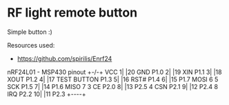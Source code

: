 # RF light remote button
Simple button :)

Resources used:
  - https://github.com/spirilis/Enrf24

nRF24L01 - MSP430 pinout
                  +-\/-+
           VCC   1|    |20  GND
           P1.0  2|    |19  XIN
           P1.1  3|    |18  XOUT
           P1.2  4|    |17  TEST
    BUTTON P1.3  5|    |16  RST#
           P1.4  6|    |15  P1.7 MOSI  6
    5  SCK P1.5  7|    |14  P1.6 MISO  7
    3   CE P2.0  8|    |13  P2.5
    4  CSN P2.1  9|    |12  P2.4
    8  IRQ P2.2 10|    |11  P2.3
                  +----+

